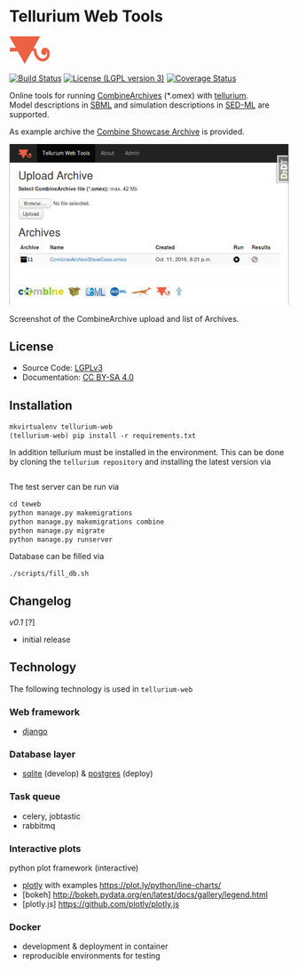 # Tellurium Web Tools
<img title="tellurium logo" src="./teweb/combine/static/combine/images/logos/te.png" height="50" />

[![Build Status](https://travis-ci.org/matthiaskoenig/tellurium-web.svg?branch=master)](https://travis-ci.org/matthiaskoenig/tellurium-web)
[![License (LGPL version 3)](https://img.shields.io/badge/license-LGPLv3.0-blue.svg?style=flat-square)](http://opensource.org/licenses/LGPL-3.0)
[![Coverage Status](https://coveralls.io/repos/github/matthiaskoenig/tellurium-web/badge.svg?branch=master)](https://coveralls.io/github/matthiaskoenig/tellurium-web?branch=master)

Online tools for running [CombineArchives](http://co.mbine.org/documents/archive) (*.omex) with [tellurium](http://tellurium.analogmachine.org/).   
Model descriptions in 
[SBML](http://sbml.org) and simulation descriptions in [SED-ML](http://sed-ml.org) are supported.

As example archive the [Combine Showcase Archive](https://github.com/SemsProject/CombineArchiveShowCase) is provided.

<img title="Screenshot Tellurium Web Tools" src="./docs/images/screenshot.png" width="600" />

Screenshot of the CombineArchive upload and list of Archives.

## License
* Source Code: [LGPLv3](http://opensource.org/licenses/LGPL-3.0)
* Documentation: [CC BY-SA 4.0](http://creativecommons.org/licenses/by-sa/4.0/)

## Installation
```
mkvirtualenv tellurium-web
(tellurium-web) pip install -r requirements.txt
```

In addition tellurium must be installed in the environment. This can be done
by cloning the `tellurium repository` and installing the latest version via
```

```

The test server can be run via
```
cd teweb
python manage.py makemigrations
python manage.py makemigrations combine
python manage.py migrate
python manage.py runserver
```
Database can be filled via
```
./scripts/fill_db.sh
```


## Changelog
*v0.1* [?]
- initial release

## Technology
The following technology is used in `tellurium-web`

### Web framework 
* [django](https://www.djangoproject.com/)

### Database layer
* [sqlite](https://www.sqlite.org/) (develop) & [postgres](https://www.postgresql.org/) (deploy)

### Task queue
* celery, jobtastic
* rabbitmq

### Interactive plots
python plot framework (interactive)
* [plotly](https://plot.ly/python/) with examples https://plot.ly/python/line-charts/
* [bokeh] http://bokeh.pydata.org/en/latest/docs/gallery/legend.html
* [plotly.js] https://github.com/plotly/plotly.js

### Docker 
* development & deployment in container
* reproducible environments for testing
